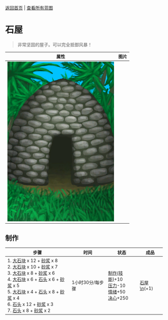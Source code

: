[返回首页](index.md)   |  [查看所有蓝图](blueprint.md)
# 石屋  
> 非常坚固的屋子。可以完全抵御风暴！  
  
  属性  |   图片   
 ----  |  ----:   
   |  ![](Sprite/StoneHut.png)   
  
## 制作  
步骤  |  时间  |  状态  |  成品  
----  |  ----  |  ----  |  ----  
1. [大石块](StoneHeavy.md) x 12 + [砂浆](Mortar.md) x 8<br>2. [大石块](StoneHeavy.md) x 10 + [砂浆](Mortar.md) x 7<br>3. [大石块](StoneHeavy.md) x 8 + [砂浆](Mortar.md) x 6<br>4. [大石块](StoneHeavy.md) x 6 + [石头](Stone.md) x 6 + [砂浆](Mortar.md) x 5<br>5. [大石块](StoneHeavy.md) x 4 + [石头](Stone.md) x 8 + [砂浆](Mortar.md) x 4<br>6. [石头](Stone.md) x 12 + [砂浆](Mortar.md) x 3<br>7. [石头](Stone.md) x 8 + [砂浆](Mortar.md) x 2  |  1小时30分/每步骤  |  [制作(技能)](Skill_Crafting.md)+10<br>[压力](Stress.md)-10<br>[情绪](Morale.md)+50<br>[决心](Determination.md)+250  |  [石屋\n](StoneHutEntrance.md)(+1)  
